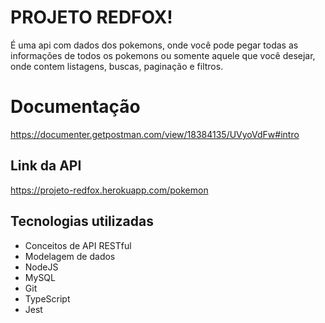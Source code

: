 # PROJETO REDFOX!

É uma api com dados dos pokemons, onde você pode pegar todas as informações de todos os pokemons ou somente aquele que você desejar, onde contem listagens, buscas, paginação e filtros.


# Documentação

https://documenter.getpostman.com/view/18384135/UVyoVdFw#intro

## Link da API

https://projeto-redfox.herokuapp.com/pokemon

## Tecnologias utilizadas

-   Conceitos de API RESTful
-   Modelagem de dados
-   NodeJS
-   MySQL
-   Git
-   TypeScript
-   Jest